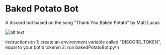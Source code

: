 # Baked Potato Bot
 A discord bot based on the song "Thank You Baked Potato" by Matt Lucas  
 
 ![alt text](https://lh3.googleusercontent.com/bKLaKjGWuOxoEsohZ-HZUgfMxG0axit4TsTKFMvTW3PaYdINUPsZkHFaubE43JirdgqYumumIQ=w200-h300)



Instructions:\n
1: create an environment variable called "DISCORD_TOKEN", equal to your bot's token\n
2: run bakedPotatoBot.py\n